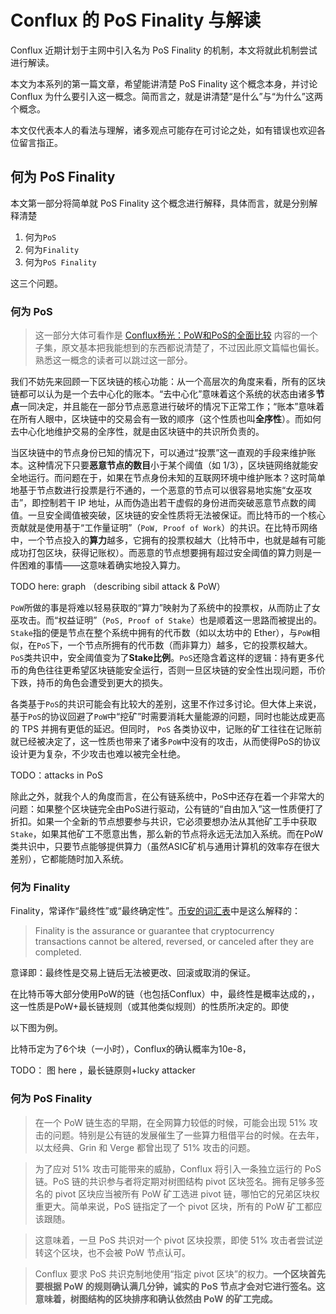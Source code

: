 # Conflux 的 PoS Finality 与解读

Conflux 近期计划于主网中引入名为 PoS Finality 的机制，本文将就此机制尝试进行解读。

本文为本系列的第一篇文章，希望能讲清楚 PoS Finality 这个概念本身，并讨论 Conflux 为什么要引入这一概念。简而言之，就是讲清楚“是什么”与“为什么”这两个概念。

本文仅代表本人的看法与理解，诸多观点可能存在可讨论之处，如有错误也欢迎各位留言指正。

## 何为 PoS Finality

本文第一部分将简单就 PoS Finality 这个概念进行解释，具体而言，就是分别解释清楚

1. 何为`PoS`
2. 何为`Finality`
3. 何为`PoS Finality`

这三个问题。

### 何为 PoS

> 这一部分大体可看作是 [Conflux杨光：PoW和PoS的全面比较](https://zhuanlan.zhihu.com/p/60702898) 内容的一个子集，原文基本把我能想到的东西都说清楚了，不过因此原文篇幅也偏长。熟悉这一概念的读者可以跳过这一部分。

我们不妨先来回顾一下区块链的核心功能：从一个高层次的角度来看，所有的区块链都可以认为是一个去中心化的账本。“去中心化”意味着这个系统的状态由诸多**节点**一同决定，并且能在一部分节点恶意进行破坏的情况下正常工作；“账本”意味着在所有人眼中，区块链中的交易会有一致的顺序（这个性质也叫**全序性**）。而如何去中心化地维护交易的全序性，就是由区块链中的共识所负责的。

当区块链中的节点身份已知的情况下，可以通过“投票”这一直观的手段来维护账本。这种情况下只要**恶意节点的数目**小于某个阈值（如 1/3），区块链网络就能安全地运行。而问题在于，如果在节点身份未知的互联网环境中维护账本？这时简单地基于节点数进行投票是行不通的，一个恶意的节点可以很容易地实施“女巫攻击”，即控制若干 IP 地址，从而伪造出若干虚假的身份进而突破恶意节点数的阈值。一旦安全阈值被突破，区块链的安全性质将无法被保证。而比特币的一个核心贡献就是使用基于“工作量证明”（`PoW, Proof of Work`）的共识。在比特币网络中，一个节点投入的**算力**越多，它拥有的投票权越大（比特币中，也就是越有可能成功打包区块，获得记账权）。而恶意的节点想要拥有超过安全阈值的算力则是一件困难的事情——这意味着确实地投入算力。

TODO here: graph （describing sibil attack & PoW）

`PoW`所做的事是将难以轻易获取的“算力”映射为了系统中的投票权，从而防止了女巫攻击。而“权益证明”（`PoS, Proof of Stake`）也是顺着这一思路而被提出的。`Stake`指的便是节点在整个系统中拥有的代币数（如以太坊中的 Ether），与`PoW`相似，在`PoS`下，一个节点所拥有的代币数（而非算力）越多，它的投票权越大。`PoS`类共识中，安全阈值变为了**Stake比例**。`PoS`还隐含着这样的逻辑：持有更多代币的角色往往更希望区块链能安全运行，否则一旦区块链的安全性出现问题，币价下跌，持币的角色会遭受到更大的损失。

各类基于`PoS`的共识可能会有比较大的差别，这里不作过多讨论。但大体上来说，基于`PoS`的协议回避了`PoW`中“挖矿”时需要消耗大量能源的问题，同时也能达成更高的 TPS 并拥有更低的延迟。但同时， `PoS` 各类协议中，记账的矿工往往在记账前就已经被决定了，这一性质也带来了诸多`PoW`中没有的攻击，从而使得PoS的协议设计更为复杂，不少攻击也难以被完全杜绝。

TODO：attacks in PoS

除此之外，就我个人的角度而言，在公有链系统中，PoS中还存在着一个非常大的问题：如果整个区块链完全由PoS进行驱动，公有链的“自由加入”这一性质便打了折扣。如果一个全新的节点想要参与共识，它必须要想办法从其他矿工手中获取`Stake`，如果其他矿工不愿意出售，那么新的节点将永远无法加入系统。而在PoW类共识中，只要节点能够提供算力（虽然ASIC矿机与通用计算机的效率存在很大差别），它都能随时加入系统。

### 何为 Finality

Finality，常译作“最终性”或“最终确定性”。[币安的词汇表](https://academy.binance.com/zh/glossary/finality)中是这么解释的：

> Finality is the assurance or guarantee that cryptocurrency transactions cannot be altered, reversed, or canceled after they are completed.

意译即：最终性是交易上链后无法被更改、回滚或取消的保证。

在比特币等大部分使用PoW的链（也包括Conflux）中，最终性是概率达成的，，这一性质是PoW+最长链规则（或其他类似规则）的性质所决定的。即使

以下图为例。

比特币定为了6个块（一小时），Conflux的确认概率为10e-8，

TODO： 图 here ，最长链原则+lucky attacker

### 何为 PoS Finality

> 在一个 PoW 链生态的早期，在全网算力较低的时候，可能会出现 51% 攻击的问题。特别是公有链的发展催生了一些算力租借平台的时候。在去年，以太经典、Grin 和 Verge 都曾出现了 51% 攻击的问题。

> 为了应对 51% 攻击可能带来的威胁，Conflux 将引入一条独立运行的 PoS 链。PoS 链的共识参与者将定期对树图结构 pivot 区块签名。拥有足够多签名的 pivot 区块应当被所有 PoW 矿工选进 pivot 链，哪怕它的兄弟区块权重更大。简单来说，PoS 链指定了一个 pivot 区块，所有的 PoW 矿工都应该跟随。

> 这意味着，一旦 PoS 共识对一个 pivot 区块投票，即使 51% 攻击者尝试逆转这个区块，也不会被 PoW 节点认可。

> Conflux 要求 PoS 共识克制地使用“指定 pivot 区块”的权力。**一个区块首先要根据 PoW 的规则确认满几分钟，诚实的 PoS 节点才会对它进行签名。这意味着，树图结构的区块排序和确认依然由 PoW 的矿工完成。**
